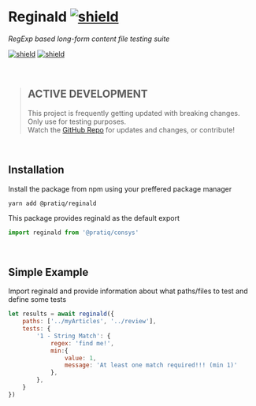 # Reginald [![shield](https://img.shields.io/badge/v1.0.0-white)](https://npm.js/not-yet-published)

*RegExp based long-form content file testing suite*


[![shield](https://img.shields.io/badge/Tests-Passing-green)](https://github.com/pratiqdev/reginald/tree/main/test)
[![shield](https://img.shields.io/badge/Status-Active_Development-yellow)](https://npm.js/not-yet-published)






<br />

> ## ACTIVE DEVELOPMENT
> This project is frequently getting updated with breaking changes. Only use for testing purposes.  
> Watch the [GitHub Repo](https://github.com/pratiqdev/reginald/issues) for updates and changes, or contribute!





<br />

## Installation

Install the package from npm using your preffered package manager
```
yarn add @pratiq/reginald
```

This package provides reginald as the default export
```js
import reginald from '@pratiq/consys'
```






<br />

## Simple Example

Import reginald and provide information about what paths/files to test and define some tests

```js
let results = await reginald({
    paths: ['../myArticles', '../review'],
    tests: {
        '1 - String Match': {
            regex: 'find me!',
            min:{
                value: 1,
                message: 'At least one match required!!! (min 1)'
            },
        },
    }
})
```